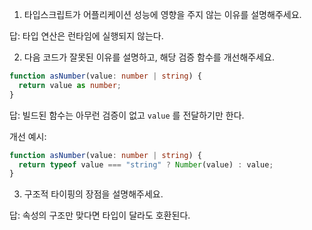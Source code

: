 1. 타입스크립트가 어플리케이션 성능에 영향을 주지 않는 이유를 설명해주세요.

답: 타입 연산은 런타임에 실행되지 않는다.

2. 다음 코드가 잘못된 이유를 설명하고, 해당 검증 함수를 개선해주세요.

```typescript
function asNumber(value: number | string) {
  return value as number;
}
```

답: 빌드된 함수는 아무런 검증이 없고 `value` 를 전달하기만 한다.

개선 예시:

```typescript
function asNumber(value: number | string) {
  return typeof value === "string" ? Number(value) : value;
}
```

3. 구조적 타이핑의 장점을 설명해주세요.

답: 속성의 구조만 맞다면 타입이 달라도 호환된다.

